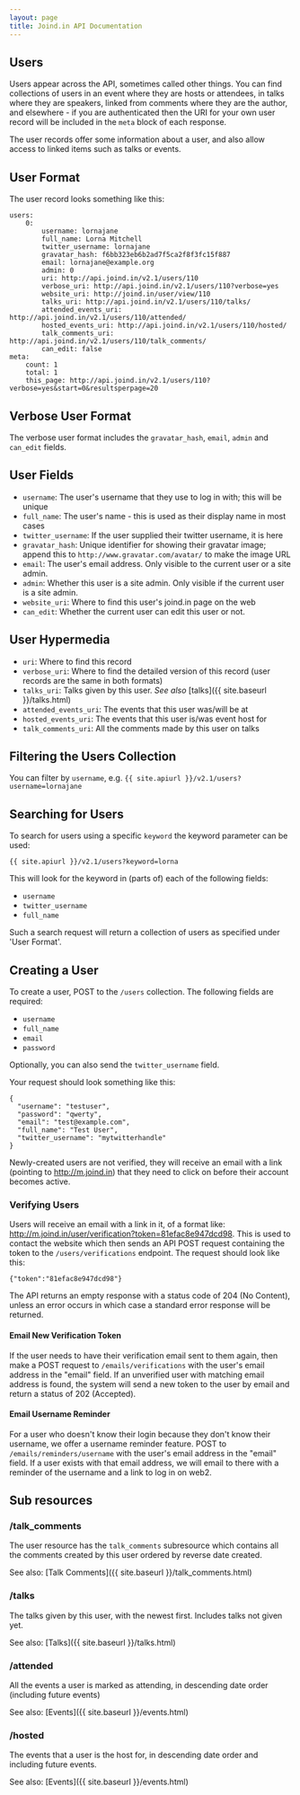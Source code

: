 ```yaml
---
layout: page
title: Joind.in API Documentation
---
```


## Users

Users appear across the API, sometimes called other things.  You can find collections of users in an event where they are hosts or attendees, in talks where they are speakers, linked from comments where they are the author, and elsewhere - if you are authenticated then the URI for your own user record will be included in the ``meta`` block of each response.

The user records offer some information about a user, and also allow access to linked items such as talks or events.

## User Format

The user record looks something like this:

~~~~
users:
    0:
        username: lornajane
        full_name: Lorna Mitchell
        twitter_username: lornajane
        gravatar_hash: f6bb323eb6b2ad7f5ca2f8f3fc15f887
        email: lornajane@example.org
        admin: 0
        uri: http://api.joind.in/v2.1/users/110
        verbose_uri: http://api.joind.in/v2.1/users/110?verbose=yes
        website_uri: http://joind.in/user/view/110
        talks_uri: http://api.joind.in/v2.1/users/110/talks/
        attended_events_uri: http://api.joind.in/v2.1/users/110/attended/
        hosted_events_uri: http://api.joind.in/v2.1/users/110/hosted/
        talk_comments_uri: http://api.joind.in/v2.1/users/110/talk_comments/
        can_edit: false
meta:
    count: 1
    total: 1
    this_page: http://api.joind.in/v2.1/users/110?verbose=yes&start=0&resultsperpage=20
~~~~

## Verbose User Format

The verbose user format includes the ``gravatar_hash``, ``email``, ``admin`` and ``can_edit`` fields.

## User Fields

*  ``username``: The user's username that they use to log in with; this will be unique
*  ``full_name``: The user's name - this is used as their display name in most cases
*  ``twitter_username``: If the user supplied their twitter username, it is here
*  ``gravatar_hash``: Unique identifier for showing their gravatar image; append this to ``http://www.gravatar.com/avatar/`` to make the image URL
*  ``email``: The user's email address. Only visible to the current user or a site admin.
*  ``admin``: Whether this user is a site admin. Only visible if the current user is a site admin.
*  ``website_uri``: Where to find this user's joind.in page on the web
*  ``can_edit``: Whether the current user can edit this user or not.

## User Hypermedia

*  ``uri``: Where to find this record
*  ``verbose_uri``:  Where to find the detailed version of this record (user records are the same in both formats)
*  ``talks_uri``: Talks given by this user. *See also* [talks]({{ site.baseurl }}/talks.html)
*  ``attended_events_uri``: The events that this user was/will be at
*  ``hosted_events_uri``: The events that this user is/was event host for
*  ``talk_comments_uri``: All the comments made by this user on talks

## Filtering the Users Collection

You can filter by ``username``, e.g. ``{{ site.apiurl }}/v2.1/users?username=lornajane``

## Searching for Users

To search for users using a specific ``keyword`` the keyword parameter can be used:

``{{ site.apiurl }}/v2.1/users?keyword=lorna``

This will look for the keyword in (parts of) each of the following fields:
* ``username``
* ``twitter_username``
* ``full_name``

Such a search request will return a collection of users as specified under 'User Format'.

## Creating a User

To create a user, POST to the `/users` collection.  The following fields are required:

 * ``username``
 * ``full_name``
 * ``email``
 * ``password``

Optionally, you can also send the ``twitter_username`` field.

Your request should look something like this:

~~~
{
  "username": "testuser",
  "password": "qwerty",
  "email": "test@example.com",
  "full_name": "Test User",
  "twitter_username": "mytwitterhandle"
}
~~~

Newly-created users are not verified, they will receive an email with a link (pointing to <http://m.joind.in>) that they need to click on before their account becomes active.

### Verifying Users

Users will receive an email with a link in it, of a format like: <http://m.joind.in/user/verification?token=81efac8e947dcd98>.  This is used to contact the website which then sends an API POST request containing the token to the ``/users/verifications`` endpoint.  The request should look like this:

~~~
{"token":"81efac8e947dcd98"}
~~~

The API returns an empty response with a status code of 204 (No Content), unless an error occurs in which case a standard error response will be returned.

#### Email New Verification Token

If the user needs to have their verification email sent to them again, then make a POST request to ``/emails/verifications`` with the user's email address in the "email" field.  If an unverified user with matching email address is found, the system will send a new token to the user by email and return a status of 202 (Accepted).

#### Email Username Reminder

For a user who doesn't know their login because they don't know their username, we offer a username reminder feature.  POST to ``/emails/reminders/username`` with the user's email address in the "email" field.  If a user exists with that email address, we will email to there with a reminder of the username and a link to log in on web2.

## Sub resources

### /talk_comments

The user resource has the `talk_comments` subresource which contains all the
comments created by this user ordered by reverse date created.

See also: [Talk Comments]({{ site.baseurl }}/talk_comments.html)

### /talks

The talks given by this user, with the newest first.  Includes talks not given yet.

See also: [Talks]({{ site.baseurl }}/talks.html)

### /attended

All the events a user is marked as attending, in descending date order (including future events)

See also: [Events]({{ site.baseurl }}/events.html)

### /hosted

The events that a user is the host for, in descending date order and including future events.

See also: [Events]({{ site.baseurl }}/events.html)

